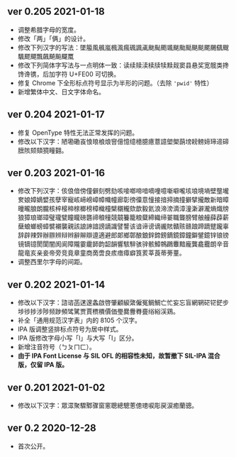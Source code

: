 ## ver 0.205 2021-01-18
- 调整希腊字母的宽度。
- 修改「两」「俩」的设计。
- 修改下列汉字的写法：墜箙風䑺嵐楓渢瘋碸諷颪颫颭颮颯颰颱颳颶颷颸颺颻颼颿飂飃飄飆飇飈飋𩗏
- 修改下列简体字写法与一点明体一致：读续赎渎椟牍犊黩觌窦县悬奖宽髋类搀馋谗镌，后加字符 U+FE00 可切换。
- 修复 Chrome 下全形标点符号显示为半形的问题。（去除 `'pwid'` 特性）
- 新增繁体中文、日文字体命名。

## ver 0.204 2021-01-17
- 修复 OpenType 特性无法正常发挥的问题。
- 修改以下汉字：陋墈磡崀悢㫰桹烺窨億憶𫄷檍臆癔薏譩塱㮾蓢塝耪鳑媂𤧛遆碲膪陔颏頦獍疃𦒍。

## ver 0.203 2021-01-16
- 修改下列汉字：侅俍偣傍僮僻刻劈劾咳唼啷啼喑嘀噇噫噺噼嚨垓埌境墒壁壟壠奒娘嫜嫡嬖孩孽宰寵峐崹嵭嶂幛幟幢廊彰徬徸意憧接揞揥摘撞擗擘攏敵新暗暲曈曨朖朗朧核梓椄楴榇榔榜樟樴橦檗櫬櫳欬歆毅氦浪渧滂滴漳潼澵澼瀧熵熾牓狼獐琅瑯璋璧瓏甓瞳矓磅礱禘稂穜競竸籑籠粮糵締織缔翣職聾膀臂艆艟薛薜薪蘖蜋螂螃蟑襞襯襲親該誏諦諳謗謫識譬讋该谙谛谤谪豅賅贛赅赣踉蹄蹢躄躘辜辞辟辣辤辦辧辨辩辫辭辮辯遧適避郎郞鄉鄣酿鋃鋅鍗鎊鏑鏡鏱鐘鐴鐾鐿锌锒镑镜镝镱閡閬闇阂阆障隴霎靇韴韵韶韻響駭騂骇骍骸鱆鶙鸊麞黯龐龔龕龗朗⾟⾳⿓⻯亥亲妾帝旁竞竟章童商啇啻良痎瘖瘴癖筤荄莘莨蒂蒡蕫。
- 调整西里尔字母的间距。

## ver 0.202 2021-01-14
- 修改以下汉字：諮谘菡蒁邃螽啟啓肇顧綟綮僱冤鲷鯛亡忙妄忘盲網辋硭铓鋩步埗徏捗涉陟频踄頻骘騭贾賈槚檟價価璺爨釁臖亹绤綌渓鶏。
- 补全「通用规范汉字表」内的 8105 个汉字。
- IPA 版调整竖排标点符号为居中样式。
- IPA 版修改字母小写「l」与大写「I」区分。
- 新增注音符号（ㄅㄆㄇㄈ）。
- **由于 IPA Font License 与 SIL OFL 的相容性未知，故暂撤下 SIL-IPA 混合版，仅留 IPA 版。**

## ver 0.201 2021-01-02
- 修改以下汉字：眾潀聚驟鄹骤窗窻聰總驄蔥傯璁唳彫戻涙癒蘭骢。

## ver 0.2 2020-12-28
- 首次公开。
